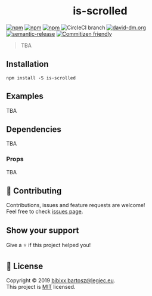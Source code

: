 <h1 align="center">is-scrolled</h1>

[![npm](https://badgen.net/npm/v/is-scrolled)](https://www.npmjs.com/package/is-scrolled)
[![npm](https://badgen.net/npm/dt/is-scrolled)](https://www.npmjs.com/package/is-scrolled)
[![npm](https://badgen.net/npm/dm/is-scrolled)](https://www.npmjs.com/package/is-scrolled)
![CircleCI branch](https://badgen.net/circleci/github/bibixx/is-scrolled)
[![david-dm.org](https://badgen.net/david/dep/bibixx/is-scrolled)](https://david-dm.org/bibixx/is-scrolled)
[![semantic-release](https://img.shields.io/badge/%20%20%F0%9F%93%A6%F0%9F%9A%80-semantic--release-e10079.svg)](https://github.com/semantic-release/semantic-release)
[![Commitizen friendly](https://badgen.net/badge/commitizen/friendly/green)](http://commitizen.github.io/cz-cli/)

> TBA

## Installation

`npm install -S is-scrolled`

## Examples

TBA

## Dependencies

TBA

### Props

TBA

## 🤝 Contributing

Contributions, issues and feature requests are welcome!<br />Feel free to check [issues page](https://github.com/bibixx/is-scrolled/issues).

## Show your support

Give a ⭐️ if this project helped you!

## 📝 License

Copyright © 2019 [bibixx <bartosz@legiec.eu>](https://github.com/bibixx).<br />
This project is [MIT](https://github.com/bibixx/is-scrolled/blob/master/LICENSE) licensed.

